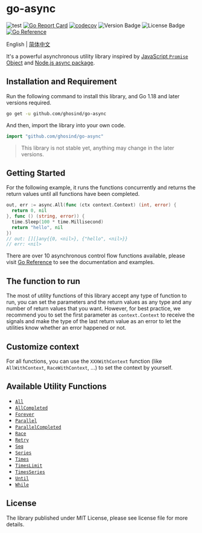 # go-async

![test](https://github.com/ghosind/go-async/workflows/test/badge.svg)
[![Go Report Card](https://goreportcard.com/badge/github.com/ghosind/go-async)](https://goreportcard.com/report/github.com/ghosind/go-async)
[![codecov](https://codecov.io/gh/ghosind/go-async/branch/main/graph/badge.svg)](https://codecov.io/gh/ghosind/go-async)
![Version Badge](https://img.shields.io/github/v/release/ghosind/go-async)
![License Badge](https://img.shields.io/github/license/ghosind/go-async)
[![Go Reference](https://pkg.go.dev/badge/github.com/ghosind/go-async.svg)](https://pkg.go.dev/github.com/ghosind/go-async)

English | [简体中文](./README-CN.md)

It's a powerful asynchronous utility library inspired by [JavaScript `Promise` Object](https://developer.mozilla.org/en-US/docs/Web/JavaScript/Reference/Global_Objects/Promise) and [Node.js async package](https://caolan.github.io/async/v3/).

## Installation and Requirement

Run the following command to install this library, and Go 1.18 and later versions required.

```sh
go get -u github.com/ghosind/go-async
```

And then, import the library into your own code.

```go
import "github.com/ghosind/go-async"
```

> This library is not stable yet, anything may change in the later versions.

## Getting Started

For the following example, it runs the functions concurrently and returns the return values until all functions have been completed.

```go
out, err := async.All(func (ctx context.Context) (int, error) {
  return 0, nil
}, func () (string, error)) {
  time.Sleep(100 * time.Millisecond)
  return "hello", nil
})
// out: [][]any{{0, <nil>}, {"hello", <nil>}}
// err: <nil>
```

There are over 10 asynchronous control flow functions available, please visit [Go Reference](https://pkg.go.dev/github.com/ghosind/go-async) to see the documentation and examples.

## The function to run

The most of utility functions of this library accept any type of function to run, you can set the parameters and the return values as any type and any number of return values that you want. However, for best practice, we recommend you to set the first parameter as `context.Context` to receive the signals and make the type of the last return value as an error to let the utilities know whether an error happened or not.

## Customize context

For all functions, you can use the `XXXWithContext` function (like `AllWithContext`, `RaceWithContext`, ...) to set the context by yourself.

## Available Utility Functions

- [`All`](https://pkg.go.dev/github.com/ghosind/go-async#All)
- [`AllCompleted`](https://pkg.go.dev/github.com/ghosind/go-async#AllCompleted)
- [`Forever`](https://pkg.go.dev/github.com/ghosind/go-async#Forever)
- [`Parallel`](https://pkg.go.dev/github.com/ghosind/go-async#Parallel)
- [`ParallelCompleted`](https://pkg.go.dev/github.com/ghosind/go-async#ParallelCompleted)
- [`Race`](https://pkg.go.dev/github.com/ghosind/go-async#Race)
- [`Retry`](https://pkg.go.dev/github.com/ghosind/go-async#Retry)
- [`Seq`](https://pkg.go.dev/github.com/ghosind/go-async#Seq)
- [`Series`](https://pkg.go.dev/github.com/ghosind/go-async#Series)
- [`Times`](https://pkg.go.dev/github.com/ghosind/go-async#Times)
- [`TimesLimit`](https://pkg.go.dev/github.com/ghosind/go-async#TimesLimit)
- [`TimesSeries`](https://pkg.go.dev/github.com/ghosind/go-async#TimesSeries)
- [`Until`](https://pkg.go.dev/github.com/ghosind/go-async#Until)
- [`While`](https://pkg.go.dev/github.com/ghosind/go-async#While)

## License

The library published under MIT License, please see license file for more details.
